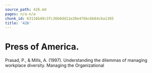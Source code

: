 ```yaml
---
source_path: 426.md
pages: n/a-n/a
chunk_id: 63116b49c3fc36b0dd11e20e476bcbb64cba1365
title: '426'
---
```

# Press of America.

Prasad, P., & Mills, A. (1997). Understanding the dilemmas of managing workplace diversity. Managing the Organizational
